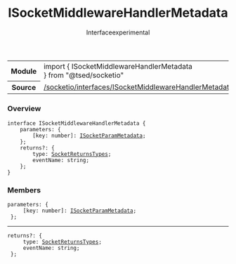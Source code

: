 
<header class="symbol-info-header"><h1 id="isocketmiddlewarehandlermetadata">ISocketMiddlewareHandlerMetadata</h1><label class="symbol-info-type-label interface">Interface</label><label class="api-type-label experimental" title="experimental">experimental</label></header>
<!-- summary -->
<section class="symbol-info"><table class="is-full-width"><tbody><tr><th>Module</th><td><div class="lang-typescript"><span class="token keyword">import</span> { ISocketMiddlewareHandlerMetadata }&nbsp;<span class="token keyword">from</span>&nbsp;<span class="token string">"@tsed/socketio"</span></div></td></tr><tr><th>Source</th><td><a href="https://github.com/Romakita/ts-express-decorators/blob/v4.20.0/src//socketio/interfaces/ISocketMiddlewareHandlerMetadata.ts#L0-L0">/socketio/interfaces/ISocketMiddlewareHandlerMetadata.ts</a></td></tr></tbody></table></section>
<!-- overview -->


### Overview


<pre><code class="typescript-lang "><span class="token keyword">interface</span> ISocketMiddlewareHandlerMetadata <span class="token punctuation">{</span>
    parameters<span class="token punctuation">:</span> <span class="token punctuation">{</span>
        <span class="token punctuation">[</span>key<span class="token punctuation">:</span> <span class="token keyword">number</span><span class="token punctuation">]</span><span class="token punctuation">:</span> <a href="#api/socketio/isocketparammetadata"><span class="token">ISocketParamMetadata</span></a><span class="token punctuation">;</span>
    <span class="token punctuation">}</span><span class="token punctuation">;</span>
    returns?<span class="token punctuation">:</span> <span class="token punctuation">{</span>
        type<span class="token punctuation">:</span> <a href="#api/socketio/socketreturnstypes"><span class="token">SocketReturnsTypes</span></a><span class="token punctuation">;</span>
        eventName<span class="token punctuation">:</span> <span class="token keyword">string</span><span class="token punctuation">;</span>
    <span class="token punctuation">}</span><span class="token punctuation">;</span>
<span class="token punctuation">}</span></code></pre>


<!-- Parameters -->

<!-- Description -->

<!-- Members -->







### Members



<div class="method-overview">
<pre><code class="typescript-lang ">parameters<span class="token punctuation">:</span> <span class="token punctuation">{</span>
     <span class="token punctuation">[</span>key<span class="token punctuation">:</span> <span class="token keyword">number</span><span class="token punctuation">]</span><span class="token punctuation">:</span> <a href="#api/socketio/isocketparammetadata"><span class="token">ISocketParamMetadata</span></a><span class="token punctuation">;</span>
 <span class="token punctuation">}</span><span class="token punctuation">;</span></code></pre>
</div>




<hr/>



<div class="method-overview">
<pre><code class="typescript-lang ">returns?<span class="token punctuation">:</span> <span class="token punctuation">{</span>
     type<span class="token punctuation">:</span> <a href="#api/socketio/socketreturnstypes"><span class="token">SocketReturnsTypes</span></a><span class="token punctuation">;</span>
     eventName<span class="token punctuation">:</span> <span class="token keyword">string</span><span class="token punctuation">;</span>
 <span class="token punctuation">}</span><span class="token punctuation">;</span></code></pre>
</div>








